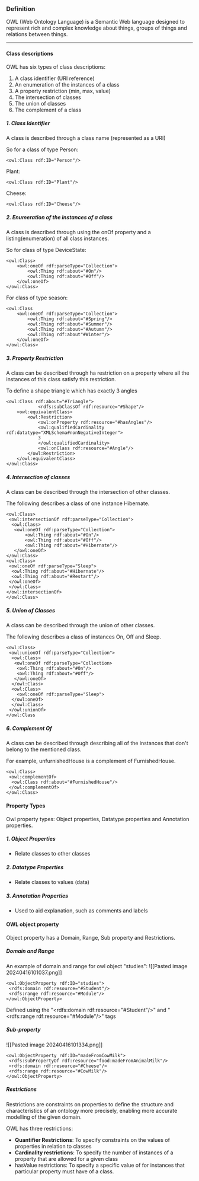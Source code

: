 ### Definition
OWL (Web Ontology Language) is a Semantic Web language designed to represent rich and complex knowledge about things, groups of things and relations between things.

---
#### Class descriptions
OWL has six types of class descriptions:
1. A class identifier (URI reference)
2. An enumeration of the instances of a class
3. A property restriction (min, max, value)
4. The intersection of classes
5. The union of classes
7. The complement of a class
##### 1. Class Identifier
A class is described through a class name (represented as a URI)

So for a class of type Person:
```
<owl:Class rdf:ID="Person"/>
```
Plant:
```
<owl:Class rdf:ID="Plant"/>
```
Cheese:
```
<owl:Class rdf:ID="Cheese"/>
```
##### 2. Enumeration of the instances of a class
A class is described through using the onOf property and a listing(enumeration) of all class instances. 

So for class of type DeviceState:
```
<owl:Class>
	<owl:oneOf rdf:parseType="Collection">
		<owl:Thing rdf:about="#On"/>
		<owl:Thing rdf:about="#Off"/>
	</owl:oneOf>
</owl:Class>
```
For class of type season:
```
<owl:Class
	<owl:oneOf rdf:parseType="Collection">
		<owl:Thing rdf:about="#Spring"/>
		<owl:Thing rdf:about="#Summer"/>
		<owl:Thing rdf:about="#Autumn"/>
		<owl:Thing rdf:about"#Winter"/>
	</owl:oneOf>
</owl:Class>
```
##### 3. Property Restriction
A class can be described through ha restriction on a property where all the instances of this class satisfy this restriction. 

To define a shape triangle which has exactly 3 angles
```
<owl:Class rdf:about="#Triangle">
			<rdfs:subClassOf rdf:resource="#Shape"/>
	<owl:equivalentClass>
		<owl:Restriction>
			<owl:onProperty rdf:resource="#hasAngles"/>
			<owl:qualifiedCardinality rdf:datatype="XMLSchema#nonNegativeInteger">
			3
			</owl:qualifiedCardinality>
			<owl:onClass rdf:resource="#Angle"/>
		</owl:Restriction>
	</owl:equivalentClass>
</owl:Class>
```
##### 4. Intersection of classes
A class can be described through the intersection of other classes.

The following describes a class of one instance Hibernate.
```
<owl:Class>
 <owl:intersectionOf rdf:parseType="Collection">
  <owl:Class>
   <owl:oneOf rdf:parseType="Collection">
	   <owl:Thing rdf:about="#On"/>
	   <owl:Thing rdf:about="#Off"/>
	   <owl:Thing rdf:about="#Hibernate"/>
   </owl:oneOf>
</owl:Class>
<owl:Class>
 <owl:oneOf rdf:parseType="Sleep">
  <owl:Thing rdf:about="#Hibernate"/>
  <owl:Thing rdf:about="#Restart"/>
 </owl:oneOf>
 </owl:Class>
</owl:intersectionOf>
</owl:Class>
```

##### 5. Union of Classes
A class can be described through the union of other classes.

The following describes a class of instances On, Off and Sleep.
```
<owl:Class>
 <owl:unionOf rdf:parseType="Collection">
  <owl:Class>
   <owl:oneOf rdf:parseType="Collection>
    <owl:Thing rdf:about="#On"/>
    <owl:Thing rdf:about="#Off"/>
   </owl:oneOf>
  </owl:Class>
  <owl:Class>
    <owl:oneOf rdf:parseType="Sleep">
  </owl:oneOf>
  </owl:Class>
 </owl:unionOf>
</owl:Class

```

##### 6. Complement Of
A class can be described through describing all of the instances that don't belong to the mentioned class. 

For example, unfurnishedHouse is a complement of FurnishedHouse.
```
<owl:Class>
 <owl:complementOf>
  <owl:Class rdf:about="#FurnishedHouse"/>
 </owl:complementOf>
</owl:Class>
```

#### Property Types
Owl property types: Object properties, Datatype properties and Annotation properties. 
##### 1. Object Properties
- Relate classes to other classes
##### 2. Datatype Properties
- Relate classes to values (data)
##### 3. Annotation Properties
- Used to aid explanation, such as comments and labels
#### OWL object property
Object property has a Domain, Range, Sub property and Restrictions. 
##### Domain and Range
An example of domain and range for owl object "studies":
![[Pasted image 20240416101037.png]]
```
<owl:ObjectProperty rdf:ID="studies">
 <rdfs:domain rdf:resource="#Student"/>
 <rdfs:range rdf:resource="#Module"/>
</owl:ObjectProperty>
```
Defined using the "<rdfs:domain rdf:resource="#Student"/>" and "<rdfs:range rdf:resource="#Module"/>" tags
##### Sub-property
![[Pasted image 20240416101334.png]]

```
<owl:ObjectProperty rdf:ID="madeFromCowMilk">
 <rdfs:subPropertyOf rdf:resource="food:madeFromAnimalMilk"/>
 <rdfs:domain rdf:resource="#Cheese"/>
 <rdfs:range rdf:resource="#CowMilk"/>
</owl:ObjectProperty>
```
##### Restrictions
Restrictions are constraints on properties to define the structure and characteristics of an ontology more precisely, enabling more accurate modelling of the given domain. 

OWL has three restrictions:
- **Quantifier Restrictions**: To specify constraints on the values of properties in relation to classes
- **Cardinality restrictions**: To specify the number of instances of a property that are allowed for a given class
- hasValue restrictions: To specify a specific value of for instances that particular property must have of a class. 